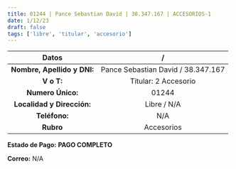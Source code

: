 ```yaml
---
title: 01244 | Pance Sebastian David | 38.347.167 | ACCESORIOS-1
date: 1/12/23
draft: false
tags: ['libre', 'titular', 'accesorio']
---
```


|          **Datos**          |                  /                 |
|:---------------------------:|:----------------------------------:|
| **Nombre, Apellido y DNI:** | Pance Sebastian David / 38.347.167 |
|          **V o T:**         |        Titular: 2 Accesorio        |
|      **Numero Único:**      |                01244               |
|  **Localidad y Dirección:** |             Libre / N/A            |
|        **Teléfono:**        |                 N/A                |
|          **Rubro**          |             Accesorios             |

**Estado de Pago:** **PAGO COMPLETO**

**Correo:** N/A
